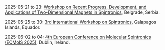 2025-05-21 to 23: [Workshop on Recent Progress, Development, and Applications of Two-Dimensional Magnets in Spintronics](https://indico.science.upjs.sk/event/212/), Belgrade, Serbia.

2025-05-25 to 30: [3rd International Workshop on Spintronics](https://usfq.edu.ec/en/events/international-workshop-spintronics), Galapagos Islands, Equador.

2025-06-02 to 04: [4th European Conference on Molecular Spintronics (ECMolS 2025)](https://tcd.ie/physics/conferences/ecmols-2025/), Dublin, Ireland.

